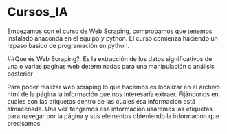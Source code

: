 # Cursos_IA

Empezamos con el curso de Web Scraping, comprobamos que tenemos instalado anaconda en el equipo y python.
El curso comienza haciendo un repaso básico de programación en python. 

##Que és Web Scraping?:
Es la extracción de los datos significativos de una o varias paginas web determinadas para una manipulación o análisis posterior

Para poder realizar web scraping lo que hacemos es localizar en el archivo html de la página la información que nos interesaría extraer. Fijándonos en cuales son las etiquetas dentro de las cuales esa informacion está almacenada. 
Una vez tengamos esa información usaremos las etiquetas para navegar por la página y sus elementos obteniendo la información que precisamos.
